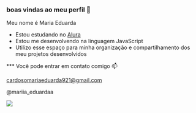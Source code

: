 ### boas vindas ao meu perfil 💙

Meu nome é Maria Eduarda 

- Estou estudando no [Alura](https://www.alura.com.br) 
- Estou me desenvolvendo na linguagem JavaScript
- Utilizo esse espaço para minha organização e compartilhamento dos meu projetos desenvolvidos

*** Você pode entrar em contato comigo 📫

cardosomariaeduarda921@gmail.com 

@mariia_eduardaa

![](https://github.com/MariaEduarda3055/MariaEduarda3055/assets/173521934/6d84903c-ac4c-40df-889e-fc5109f8e937)

